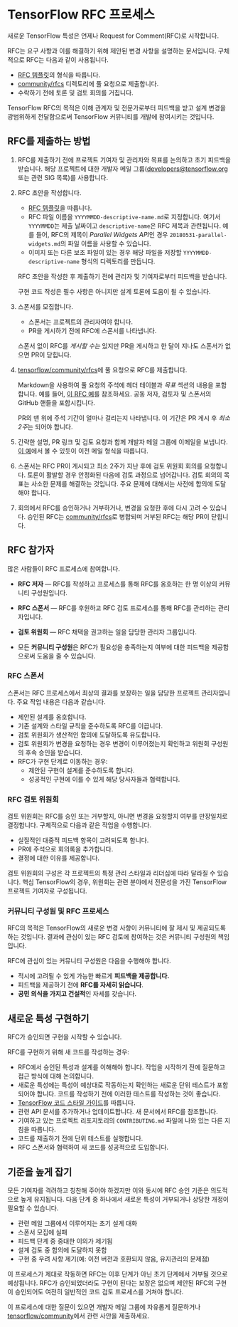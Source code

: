 # TensorFlow RFC 프로세스

새로운 TensorFlow 특성은 언제나 Request for Comment(RFC)로 시작합니다.

RFC는 요구 사항과 이를 해결하기 위해 제안된 변경 사항을 설명하는 문서입니다. 구체적으로 RFC는 다음과 같이 사용됩니다.

- [RFC 템플릿](https://github.com/tensorflow/community/blob/master/rfcs/yyyymmdd-rfc-template.md)의 형식을 따릅니다.
- [community/rfcs](https://github.com/tensorflow/community/tree/master/rfcs) 디렉토리에 풀 요청으로 제출합니다.
- 수락하기 전에 토론 및 검토 회의를 거칩니다.

TensorFlow RFC의 목적은 이해 관계자 및 전문가로부터 피드백을 받고 설계 변경을 광범위하게 전달함으로써 TensorFlow 커뮤니티를 개발에 참여시키는 것입니다.

## RFC를 제출하는 방법

1. RFC를 제출하기 전에 프로젝트 기여자 및 관리자와 목표를 논의하고 초기 피드백을 받습니다. 해당 프로젝트에 대한 개발자 메일 그룹(developers@tensorflow.org 또는 관련 SIG 목록)를 사용합니다.

2. RFC 초안을 작성합니다.

    - [RFC 템플릿](https://github.com/tensorflow/community/blob/master/rfcs/yyyymmdd-rfc-template.md)을 따릅니다.
    - RFC 파일 이름을 `YYYYMMDD-descriptive-name.md`로 지정합니다. 여기서 `YYYYMMDD`는 제출 날짜이고 `descriptive-name`은 RFC 제목과 관련됩니다. 예를 들어, RFC의 제목이 *Parallel Widgets API*인 경우 `20180531-parallel-widgets.md`의 파일 이름을 사용할 수 있습니다.
    - 이미지 또는 다른 보조 파일이 있는 경우 해당 파일을 저장할 `YYYYMMDD-descriptive-name` 형식의 디렉토리를 만듭니다.

    RFC 초안을 작성한 후 제출하기 전에 관리자 및 기여자로부터 피드백을 받습니다.

    구현 코드 작성은 필수 사항은 아니지만 설계 토론에 도움이 될 수 있습니다.

3. 스폰서를 모집합니다.

    - 스폰서는 프로젝트의 관리자여야 합니다.
    - PR을 게시하기 전에 RFC에 스폰서를 나타냅니다.

    스폰서 없이 RFC를 *게시할 수는* 있지만 PR을 게시하고 한 달이 지나도 스폰서가 없으면 PR이 닫힙니다.

4. [tensorflow/community/rfcs](https://github.com/tensorflow/community/tree/master/rfcs)에 풀 요청으로 RFC를 제출합니다.

    Markdown을 사용하여 풀 요청의 주석에 헤더 테이블과 *목표* 섹션의 내용을 포함합니다. 예를 들어, [이 RFC 예](https://github.com/tensorflow/community/pull/5)를 참조하세요. 공동 저자, 검토자 및 스폰서의 GitHub 핸들을 포함시킵니다.

    PR의 맨 위에 주석 기간이 얼마나 걸리는지 나타냅니다. 이 기간은 PR 게시 후 *최소 2주*는 되어야 합니다.

5. 간략한 설명, PR 링크 및 검토 요청과 함께 개발자 메일 그룹에 이메일을 보냅니다. [이 예](https://groups.google.com/a/tensorflow.org/forum/#!topic/developers/PIChGLLnpTE)에서 볼 수 있듯이 이전 메일 형식을 따릅니다.

6. 스폰서는 RFC PR이 게시되고 최소 2주가 지난 후에 검토 위원회 회의를 요청합니다. 토론이 활발할 경우 안정화된 다음에 검토 과정으로 넘어갑니다. 검토 회의의 목표는 사소한 문제를 해결하는 것입니다. 주요 문제에 대해서는 사전에 합의에 도달해야 합니다.

7. 회의에서 RFC를 승인하거나 거부하거나, 변경을 요청한 후에 다시 고려 수 있습니다. 승인된 RFC는 [community/rfcs](https://github.com/tensorflow/community/tree/master/rfcs)로 병합되며 거부된 RFC는 해당 PR이 닫힙니다.

## RFC 참가자

많은 사람들이 RFC 프로세스에 참여합니다.

- **RFC 저자** — RFC를 작성하고 프로세스를 통해 RFC를 옹호하는 한 명 이상의 커뮤니티 구성원입니다.

- **RFC 스폰서** — RFC를 후원하고 RFC 검토 프로세스를 통해 RFC를 관리하는 관리자입니다.

- **검토 위원회** — RFC 채택을 권고하는 일을 담당한 관리자 그룹입니다.

- 모든 **커뮤니티 구성원**은 RFC가 필요성을 충족하는지 여부에 대한 피드백을 제공함으로써 도움을 줄 수 있습니다.

### RFC 스폰서

스폰서는 RFC 프로세스에서 최상의 결과를 보장하는 일을 담당한 프로젝트 관리자입니다. 주요 작업 내용은 다음과 같습니다.

- 제안된 설계를 옹호합니다.
- 기존 설계와 스타일 규칙을 준수하도록 RFC를 이끕니다.
- 검토 위원회가 생산적인 합의에 도달하도록 유도합니다.
- 검토 위원회가 변경을 요청하는 경우 변경이 이루어졌는지 확인하고 위원회 구성원의 후속 승인을 받습니다.
- RFC가 구현 단계로 이동하는 경우:
    - 제안된 구현이 설계를 준수하도록 합니다.
    - 성공적인 구현에 이를 수 있게 해당 당사자들과 협력합니다.

### RFC 검토 위원회

검토 위원회는 RFC를 승인 또는 거부할지, 아니면 변경을 요청할지 여부를 만장일치로 결정합니다. 구체적으로 다음과 같은 작업을 수행합니다.

- 실질적인 대중적 피드백 항목이 고려되도록 합니다.
- PR에 주석으로 회의록을 추가합니다.
- 결정에 대한 이유를 제공합니다.

검토 위원회의 구성은 각 프로젝트의 특정 관리 스타일과 리더십에 따라 달라질 수 있습니다. 핵심 TensorFlow의 경우, 위원회는 관련 분야에서 전문성을 가진 TensorFlow 프로젝트 기여자로 구성됩니다.

### 커뮤니티 구성원 및 RFC 프로세스

RFC의 목적은 TensorFlow의 새로운 변경 사항이 커뮤니티에 잘 제시 및 제공되도록 하는 것입니다. 결과에 관심이 있는 RFC 검토에 참여하는 것은 커뮤니티 구성원의 책임입니다.

RFC에 관심이 있는 커뮤니티 구성원은 다음을 수행해야 합니다.

- 적시에 고려될 수 있게 가능한 빠르게 **피드백을 제공합니다.**
- 피드백을 제공하기 전에 **RFC를 자세히 읽습니다**.
- **공민 의식을 가지고 건설적**인 자세를 갖습니다.

## 새로운 특성 구현하기

RFC가 승인되면 구현을 시작할 수 있습니다.

RFC를 구현하기 위해 새 코드를 작성하는 경우:

- RFC에서 승인된 특성과 설계를 이해해야 합니다. 작업을 시작하기 전에 질문하고 접근 방식에 대해 논의합니다.
- 새로운 특성에는 특성이 예상대로 작동하는지 확인하는 새로운 단위 테스트가 포함되어야 합니다. 코드를 작성하기 전에 이러한 테스트를 작성하는 것이 좋습니다.
- [TensorFlow 코드 스타일 가이드](#tensorflow-code-style-guide)를 따릅니다.
- 관련 API 문서를 추가하거나 업데이트합니다. 새 문서에서 RFC를 참조합니다.
- 기여하고 있는 프로젝트 리포지토리의 `CONTRIBUTING.md` 파일에 나와 있는 다른 지침을 따릅니다.
- 코드를 제출하기 전에 단위 테스트를 실행합니다.
- RFC 스폰서와 협력하여 새 코드를 성공적으로 도입합니다.

## 기준을 높게 잡기

모든 기여자를 격려하고 칭찬해 주어야 하겠지만 이와 동시에 RFC 승인 기준은 의도적으로 높게 유지됩니다. 다음 단계 중 하나에서 새로운 특성이 거부되거나 상당한 개정이 필요할 수 있습니다.

- 관련 메일 그룹에서 이루어지는 초기 설계 대화
- 스폰서 모집에 실패
- 피드백 단계 중 중대한 이의가 제기됨
- 설계 검토 중 합의에 도달하지 못함
- 구현 중 우려 사항 제기(예: 이전 버전과 호환되지 않음, 유지관리의 문제점)

이 프로세스가 제대로 작동하면 RFC는 이후 단계가 아닌 초기 단계에서 거부될 것으로 예상됩니다. RFC가 승인되었더라도 구현이 된다는 보장은 없으며 제안된 RFC의 구현이 승인되어도 여전히 일반적인 코드 검토 프로세스를 거쳐야 합니다.

이 프로세스에 대한 질문이 있으면 개발자 메일 그룹에 자유롭게 질문하거나 [tensorflow/community](https://github.com/tensorflow/community/tree/master/rfcs)에서 관련 사안을 제출하세요.
